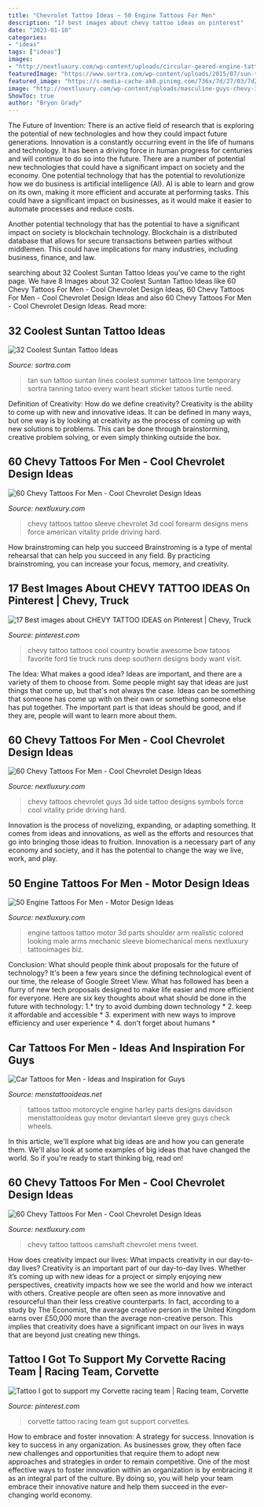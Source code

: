 ```yaml
---
title: "Chevrolet Tattoo Ideas ~ 50 Engine Tattoos For Men"
description: "17 best images about chevy tattoo ideas on pinterest"
date: "2023-01-10"
categories:
- "ideas"
tags: ["ideas"]
images:
- "http://nextluxury.com/wp-content/uploads/circular-geared-engine-tattoo-male-arms.jpg"
featuredImage: "https://www.sortra.com/wp-content/uploads/2015/07/sun-tan-tattoo00651.jpg"
featured_image: "https://s-media-cache-ak0.pinimg.com/736x/7d/27/03/7d270354288ab9a0ea6dfe3556dd84f2.jpg"
image: "http://nextluxury.com/wp-content/uploads/masculine-guys-chevy-3d-rib-cage-side-tattoos.jpg"
ShowToc: true
author: "Bryon Grady"
---
```



The Future of Invention: There is an active field of research that is exploring the potential of new technologies and how they could impact future generations.
Innovation is a constantly occurring event in the life of humans and technology. It has been a driving force in human progress for centuries and will continue to do so into the future. There are a number of potential new technologies that could have a significant impact on society and the economy. 
One potential technology that has the potential to revolutionize how we do business is artificial intelligence (AI). AI is able to learn and grow on its own, making it more efficient and accurate at performing tasks. This could have a significant impact on businesses, as it would make it easier to automate processes and reduce costs. 

Another potential technology that has the potential to have a significant impact on society is blockchain technology. Blockchain is a distributed database that allows for secure transactions between parties without middlemen. This could have implications for many industries, including business, finance, and law.

	

		
searching about 32 Coolest Suntan Tattoo Ideas you've came to the right page. We have 8 Images about 32 Coolest Suntan Tattoo Ideas like 60 Chevy Tattoos For Men - Cool Chevrolet Design Ideas, 60 Chevy Tattoos For Men - Cool Chevrolet Design Ideas and also 60 Chevy Tattoos For Men - Cool Chevrolet Design Ideas. Read more:
		
    
## 32 Coolest Suntan Tattoo Ideas

<img loading=lazy src="https://www.sortra.com/wp-content/uploads/2015/07/sun-tan-tattoo00651.jpg" onerror="this.onerror=null;this.src='https://tse3.mm.bing.net/th?id=OIP.KvsrVUcfHJOHnZIYM31giAHaLa&amp;pid=15.1';" alt="32 Coolest Suntan Tattoo Ideas">

_Source: sortra.com_

>tan sun tattoo suntan lines coolest summer tattoos line temporary sortra tanning tatoo every want heart sticker tatoos turtle need. 

	

Definition of Creativity: How do we define creativity?
Creativity is the ability to come up with new and innovative ideas. It can be defined in many ways, but one way is by looking at creativity as the process of coming up with new solutions to problems. This can be done through brainstorming, creative problem solving, or even simply thinking outside the box.

    
## 60 Chevy Tattoos For Men - Cool Chevrolet Design Ideas

<img loading=lazy src="http://nextluxury.com/wp-content/uploads/amazing-mens-3d-realistic-chevy-car-forearm-sleeve-tattoo.jpg" onerror="this.onerror=null;this.src='https://tse2.mm.bing.net/th?id=OIP.Z7sBEYoKBIgQYBJerBcwpgHaHN&amp;pid=15.1';" alt="60 Chevy Tattoos For Men - Cool Chevrolet Design Ideas">

_Source: nextluxury.com_

>chevy tattoos tattoo sleeve chevrolet 3d cool forearm designs mens force american vitality pride driving hard. 

	

How brainstroming can help you succeed
Brainstroming is a type of mental rehearsal that can help you succeed in any field. By practicing brainstroming, you can increase your focus, memory, and creativity.

    
## 17 Best Images About CHEVY TATTOO IDEAS On Pinterest | Chevy, Truck

<img loading=lazy src="https://s-media-cache-ak0.pinimg.com/736x/7d/27/03/7d270354288ab9a0ea6dfe3556dd84f2.jpg" onerror="this.onerror=null;this.src='https://tse3.mm.bing.net/th?id=OIP.CrQbGKbtkNbTtzG3m1UAHgHaG7&amp;pid=15.1';" alt="17 Best images about CHEVY TATTOO IDEAS on Pinterest | Chevy, Truck">

_Source: pinterest.com_

>chevy tattoo tattoos cool country bowtie awesome bow tatoos favorite ford tie truck runs deep southern designs body want visit. 

	

The Idea: What makes a good idea?
Ideas are important, and there are a variety of them to choose from. Some people might say that ideas are just things that come up, but that's not always the case. Ideas can be something that someone has come up with on their own or something someone else has put together. The important part is that ideas should be good, and if they are, people will want to learn more about them.

    
## 60 Chevy Tattoos For Men - Cool Chevrolet Design Ideas

<img loading=lazy src="http://nextluxury.com/wp-content/uploads/masculine-guys-chevy-3d-rib-cage-side-tattoos.jpg" onerror="this.onerror=null;this.src='https://tse3.mm.bing.net/th?id=OIP.HoOaPfFdjaz2OXOKfgEK0gHaHa&amp;pid=15.1';" alt="60 Chevy Tattoos For Men - Cool Chevrolet Design Ideas">

_Source: nextluxury.com_

>chevy tattoos chevrolet guys 3d side tattoo designs symbols force cool vitality pride driving hard. 

	

Innovation is the process of novelizing, expanding, or adapting something. It comes from ideas and innovations, as well as the efforts and resources that go into bringing those ideas to fruition. Innovation is a necessary part of any economy and society, and it has the potential to change the way we live, work, and play.

    
## 50 Engine Tattoos For Men - Motor Design Ideas

<img loading=lazy src="http://nextluxury.com/wp-content/uploads/circular-geared-engine-tattoo-male-arms.jpg" onerror="this.onerror=null;this.src='https://tse2.mm.bing.net/th?id=OIP.a2XUKAfIAr2joGd9Wib0_wHaHa&amp;pid=15.1';" alt="50 Engine Tattoos For Men - Motor Design Ideas">

_Source: nextluxury.com_

>engine tattoos tattoo motor 3d parts shoulder arm realistic colored looking male arms mechanic sleeve biomechanical mens nextluxury tattooimages biz. 

	

Conclusion: What should people think about proposals for the future of technology?
It's been a few years since the defining technological event of our time, the release of Google Street View. What has followed has been a flurry of new tech proposals designed to make life easier and more efficient for everyone. Here are six key thoughts about what should be done in the future with technology: 
1.* try to avoid dumbing down technology *
2. keep it affordable and accessible *
3. experiment with new ways to improve efficiency and user experience *
4. don't forget about humans *

    
## Car Tattoos For Men - Ideas And Inspiration For Guys

<img loading=lazy src="http://www.menstattooideas.net/tattooimages/2016/04/car-tattoos-01.jpg" onerror="this.onerror=null;this.src='https://tse4.mm.bing.net/th?id=OIP.UCwTavryYsyYJTQBCwmH8QAAAA&amp;pid=15.1';" alt="Car Tattoos for Men - Ideas and Inspiration for Guys">

_Source: menstattooideas.net_

>tattoos tattoo motorcycle engine harley parts designs davidson menstattooideas guy motor deviantart sleeve grey guys check wheels. 

	

In this article, we'll explore what big ideas are and how you can generate them. We'll also look at some examples of big ideas that have changed the world. So if you're ready to start thinking big, read on!

    
## 60 Chevy Tattoos For Men - Cool Chevrolet Design Ideas

<img loading=lazy src="http://nextluxury.com/wp-content/uploads/unique-mens-3d-camshaft-chevy-outer-forearm-tattoo-design-ideas.jpg" onerror="this.onerror=null;this.src='https://tse2.mm.bing.net/th?id=OIP.hclzGDtKefezNhXLZCPmpgHaHa&amp;pid=15.1';" alt="60 Chevy Tattoos For Men - Cool Chevrolet Design Ideas">

_Source: nextluxury.com_

>chevy tattoo tattoos camshaft chevrolet mens tweet. 

	

How does creativity impact our lives: What impacts creativity in our day-to-day lives?
Creativity is an important part of our day-to-day lives. Whether it’s coming up with new ideas for a project or simply enjoying new perspectives, creativity impacts how we see the world and how we interact with others. Creative people are often seen as more innovative and resourceful than their less creative counterparts. In fact, according to a study by The Economist, the average creative person in the United Kingdom earns over £50,000 more than the average non-creative person. This implies that creativity does have a significant impact on our lives in ways that are beyond just creating new things.

    
## Tattoo I Got To Support My Corvette Racing Team | Racing Team, Corvette

<img loading=lazy src="https://i.pinimg.com/originals/33/a8/8e/33a88e257758ec9bbf2981e284e0a068.jpg" onerror="this.onerror=null;this.src='https://tse4.mm.bing.net/th?id=OIP._VQxpKNBfCcs-0GUhWGp_QHaJ4&amp;pid=15.1';" alt="Tattoo I got to support my Corvette racing team | Racing team, Corvette">

_Source: pinterest.com_

>corvette tattoo racing team got support corvettes. 

	

How to embrace and foster innovation: A strategy for success.
Innovation is key to success in any organization. As businesses grow, they often face new challenges and opportunities that require them to adopt new approaches and strategies in order to remain competitive. One of the most effective ways to foster innovation within an organization is by embracing it as an integral part of the culture. By doing so, you will help your team embrace their innovative nature and help them succeed in the ever-changing world economy.

